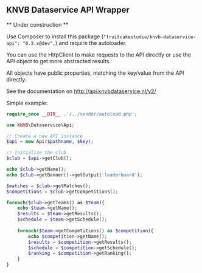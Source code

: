 ## KNVB Dataservice API Wrapper

** Under construction **

Use Composer to install this package (`"fruitcakestudio/knvb-dataservice-api": "0.2.x@dev",`) and require the autoloader.

You can use the HttpClient to make requests to the API directly or use the API object to get more abstracted results.

All objects have public properties, matching the key/value from the API directly.

See the documentation on http://api.knvbdataservice.nl/v2/

Simple example:

```php
require_once __DIR__ .'/../vendor/autoload.php';

use KNVB\Dataservice\Api;

// Create a new API instance
$api = new Api($pathname, $key);

// Initialize the club
$club = $api->getClub();

echo $club->getName();
echo $club->getBanner()->getOutput('leaderboard');

$matches = $club->getMatches();
$competitions = $club->getCompetitions();

foreach($club->getTeams() as $team){
    echo $team->getName();
    $results = $team->getResults();
    $schedule = $team->getSchedule();
    
    foreach($team->getCompetitions() as $competition){
        echo $competition->getName();
        $results = $competition->getResults();
        $schedule = $competition->getSchedule();
        $ranking = $competition->getRanking();
    }
}
```